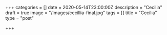 +++
categories = []
date = 2020-05-14T23:00:00Z
description = "Cecilia"
draft = true
image = "/images/cecillia-final.jpg"
tags = []
title = "Cecilia"
type = "post"

+++
